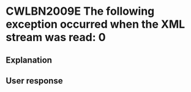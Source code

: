 # CWLBN2009E The following exception occurred when the XML stream was read: 0

## Explanation

## User response